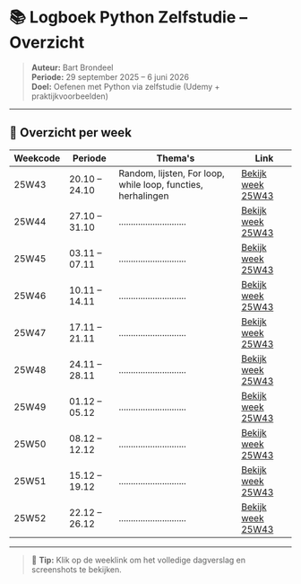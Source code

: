 # 📚 Logboek Python Zelfstudie – Overzicht

> **Auteur:** Bart Brondeel  
> **Periode:** 29 september 2025 – 6 juni 2026  
> **Doel:** Oefenen met Python via zelfstudie (Udemy + praktijkvoorbeelden)

---

## 📅 Overzicht per week

| Weekcode | Periode | Thema's | Link |
|-----------|----------|----------|------|
| 25W43 | 20.10 – 24.10 | Random, lijsten, For loop, while loop, functies, herhalingen | [Bekijk week 25W43](25W43.md) |
| 25W44 | 27.10 – 31.10 | ............................ | [Bekijk week 25W43](25W44.md) |
| 25W45 | 03.11 – 07.11 | ............................ | [Bekijk week 25W43](25W45.md) |
| 25W46 | 10.11 – 14.11 | ............................ | [Bekijk week 25W43](25W46.md) |
| 25W47 | 17.11 – 21.11 | ............................ | [Bekijk week 25W43](25W47.md) |
| 25W48 | 24.11 – 28.11 | ............................ | [Bekijk week 25W43](25W48.md) |
| 25W49 | 01.12 – 05.12 | ............................ | [Bekijk week 25W43](25W49.md) |
| 25W50 | 08.12 – 12.12 | ............................ | [Bekijk week 25W43](25W50.md) |
| 25W51 | 15.12 – 19.12 | ............................ | [Bekijk week 25W43](25W51.md) |
| 25W52 | 22.12 – 26.12 | ............................ | [Bekijk week 25W43](25W52.md) |

---

> 📎 **Tip:** Klik op de weeklink om het volledige dagverslag en screenshots te bekijken.



